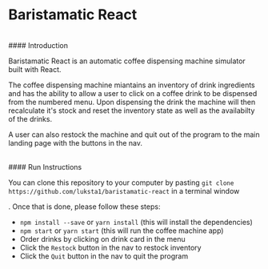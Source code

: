 # Baristamatic React

<br />
#### Introduction

Baristamatic React is an automatic coffee dispensing machine simulator built with React.

The coffee dispensing machine miantains an inventory of drink ingredients and has the ability to allow a user to click on a coffee drink to be dispensed from the numbered menu. Upon dispensing the drink the machine will then recalculate it's stock and reset the inventory state as well as the availabilty of the drinks.

A user can also restock the machine and quit out of the program to the main landing page with the buttons in the nav.


<br />
#### Run Instructions

You can clone this repository to your computer by pasting 
`git clone https://github.com/luksta1/baristamatic-react` in a terminal window

. Once that is done, please follow these steps:
- `npm install --save` or `yarn install` (this will install the dependencies)
- `npm start` or `yarn start` (this will run the coffee machine app)
- Order drinks by clicking on drink card in the menu
- Click the `Restock` button in the nav to restock inventory
- Click the `Quit` button in the nav to quit the program

